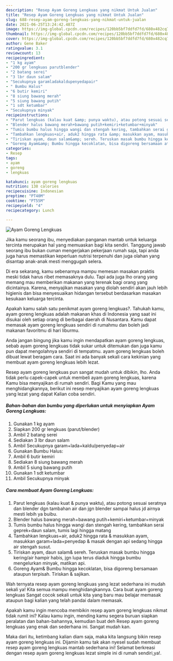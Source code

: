 ```yaml
---
description: "Resep Ayam Goreng Lengkuas yang nikmat Untuk Jualan"
title: "Resep Ayam Goreng Lengkuas yang nikmat Untuk Jualan"
slug: 688-resep-ayam-goreng-lengkuas-yang-nikmat-untuk-jualan
date: 2021-06-25T13:24:42.487Z
image: https://img-global.cpcdn.com/recipes/120bb5bf7ddfd7fd/680x482cq70/ayam-goreng-lengkuas-foto-resep-utama.jpg
thumbnail: https://img-global.cpcdn.com/recipes/120bb5bf7ddfd7fd/680x482cq70/ayam-goreng-lengkuas-foto-resep-utama.jpg
cover: https://img-global.cpcdn.com/recipes/120bb5bf7ddfd7fd/680x482cq70/ayam-goreng-lengkuas-foto-resep-utama.jpg
author: Gene Baker
ratingvalue: 3.1
reviewcount: 13
recipeingredient:
- "1 kg ayam"
- "200 gr lengkuas parutblender"
- "2 batang serei"
- "3 lbr daun salam"
- "Secukupnya garamladakaldupenyedapair"
- " Bumbu Halus"
- "6 butir kemiri"
- "8 siung bawang merah"
- "5 siung bawang putih"
- "1 sdt ketumbar"
- "Secukupnya minyak"
recipeinstructions:
- "Parut lengkuas (kalau kuat &amp; punya waktu), atau potong sesuai seratnya dan blender dgn tambahan air dan jgn blender sampai halus jd airnya mesti lebih ya buibu."
- "Blender halus bawang merah+bawang putih+kemiri+ketumbar+minyak"
- "Tumis bumbu halus hingga wangi dan stengah kering, tambahkan serai geprek+daun salam, tumis lagi hingga matang"
- "Tambahkan lengkuas+air, aduk2 hingga rata &amp; masukkan ayam, masukkan garam+lada+penyedap &amp; masak dengan api sedang hingga air stengah susut."
- "Tiriskan ayam, daun salam&amp; sereh. Teruskan masak bumbu hingga kering/air hampir habis, jgn lupa terus diaduk hingga bumbu mengelurkan minyak, matikan api."
- "Goreng Ayam&amp; Bumbu hingga kecoklatan, bisa digoreng bersamaan ataupun terpisah. Tiriskan &amp; sajikan."
categories:
- Resep
tags:
- ayam
- goreng
- lengkuas

katakunci: ayam goreng lengkuas 
nutrition: 138 calories
recipecuisine: Indonesian
preptime: "PT40M"
cooktime: "PT55M"
recipeyield: "4"
recipecategory: Lunch

---
```



![Ayam Goreng Lengkuas](https://img-global.cpcdn.com/recipes/120bb5bf7ddfd7fd/680x482cq70/ayam-goreng-lengkuas-foto-resep-utama.jpg)

Jika kamu seorang ibu, menyediakan panganan mantab untuk keluarga tercinta merupakan hal yang memuaskan bagi kita sendiri. Tanggung jawab seorang ibu bukan cuman mengerjakan pekerjaan rumah saja, tapi anda juga harus memastikan keperluan nutrisi terpenuhi dan juga olahan yang disantap anak-anak mesti menggugah selera.

Di era  sekarang, kamu sebenarnya mampu memesan masakan praktis meski tidak harus ribet memasaknya dulu. Tapi ada juga lho orang yang memang mau memberikan makanan yang terenak bagi orang yang dicintainya. Karena, menyajikan masakan yang diolah sendiri akan jauh lebih higienis dan bisa menyesuaikan hidangan tersebut berdasarkan masakan kesukaan keluarga tercinta. 



Apakah kamu salah satu penikmat ayam goreng lengkuas?. Tahukah kamu, ayam goreng lengkuas adalah makanan khas di Indonesia yang saat ini disukai oleh setiap orang di berbagai daerah di Nusantara. Kamu dapat memasak ayam goreng lengkuas sendiri di rumahmu dan boleh jadi makanan favoritmu di hari liburmu.

Anda jangan bingung jika kamu ingin mendapatkan ayam goreng lengkuas, sebab ayam goreng lengkuas tidak sukar untuk ditemukan dan juga kamu pun dapat mengolahnya sendiri di tempatmu. ayam goreng lengkuas boleh dibuat lewat beragam cara. Saat ini ada banyak sekali cara kekinian yang membuat ayam goreng lengkuas lebih lezat.

Resep ayam goreng lengkuas pun sangat mudah untuk dibikin, lho. Anda tidak perlu capek-capek untuk membeli ayam goreng lengkuas, karena Kamu bisa menyajikan di rumah sendiri. Bagi Kamu yang mau menghidangkannya, berikut ini resep menyajikan ayam goreng lengkuas yang lezat yang dapat Kalian coba sendiri.

<!--inarticleads1-->

##### Bahan-bahan dan bumbu yang diperlukan untuk menyiapkan Ayam Goreng Lengkuas:

1. Gunakan 1 kg ayam
1. Siapkan 200 gr lengkuas (parut/blender)
1. Ambil 2 batang serei
1. Sediakan 3 lbr daun salam
1. Ambil Secukupnya garam+lada+kaldu/penyedap+air
1. Gunakan  Bumbu Halus:
1. Ambil 6 butir kemiri
1. Sediakan 8 siung bawang merah
1. Ambil 5 siung bawang putih
1. Gunakan 1 sdt ketumbar
1. Ambil Secukupnya minyak




<!--inarticleads2-->

##### Cara membuat Ayam Goreng Lengkuas:

1. Parut lengkuas (kalau kuat &amp; punya waktu), atau potong sesuai seratnya dan blender dgn tambahan air dan jgn blender sampai halus jd airnya mesti lebih ya buibu.
1. Blender halus bawang merah+bawang putih+kemiri+ketumbar+minyak
1. Tumis bumbu halus hingga wangi dan stengah kering, tambahkan serai geprek+daun salam, tumis lagi hingga matang
1. Tambahkan lengkuas+air, aduk2 hingga rata &amp; masukkan ayam, masukkan garam+lada+penyedap &amp; masak dengan api sedang hingga air stengah susut.
1. Tiriskan ayam, daun salam&amp; sereh. Teruskan masak bumbu hingga kering/air hampir habis, jgn lupa terus diaduk hingga bumbu mengelurkan minyak, matikan api.
1. Goreng Ayam&amp; Bumbu hingga kecoklatan, bisa digoreng bersamaan ataupun terpisah. Tiriskan &amp; sajikan.




Wah ternyata resep ayam goreng lengkuas yang lezat sederhana ini mudah sekali ya! Kita semua mampu menghidangkannya. Cara buat ayam goreng lengkuas Sangat cocok sekali untuk kita yang baru mau belajar memasak ataupun bagi kalian yang telah pandai dalam memasak.

Apakah kamu ingin mencoba membikin resep ayam goreng lengkuas nikmat tidak rumit ini? Kalau kamu ingin, mending kamu segera buruan siapkan peralatan dan bahan-bahannya, kemudian buat deh Resep ayam goreng lengkuas yang enak dan sederhana ini. Sangat mudah kan. 

Maka dari itu, ketimbang kalian diam saja, maka kita langsung bikin resep ayam goreng lengkuas ini. Dijamin kamu tak akan nyesel sudah membuat resep ayam goreng lengkuas mantab sederhana ini! Selamat berkreasi dengan resep ayam goreng lengkuas lezat simple ini di rumah sendiri,ya!.

